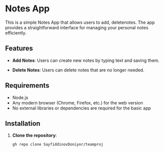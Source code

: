 # Notes App

This is a simple Notes App that allows users to add, deletenotes. The app provides a straightforward interface for managing your personal notes efficiently.

## Features

- **Add Notes**: Users can create new notes by typing text and saving them.

- **Delete Notes**: Users can delete notes that are no longer needed.
  
## Requirements

- Node.js
- Any modern browser (Chrome, Firefox, etc.) for the web version
- No external libraries or dependencies are required for the basic app

## Installation

1. **Clone the repository**:
   ```bash
   gh repo clone SayfiddinovDoniyor/teamproj

